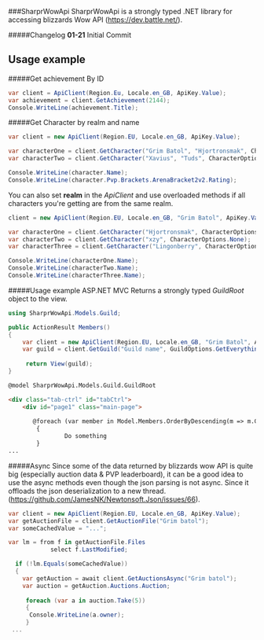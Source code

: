 ###SharprWowApi
SharprWowApi is a strongly typed .NET library for accessing blizzards Wow API (https://dev.battle.net/).


#####Changelog
__01-21__ Initial Commit

## Usage example

#####Get achievement By ID

```c#
var client = ApiClient(Region.Eu, Locale.en_GB, ApiKey.Value);
var achievement = client.GetAchievement(2144);
Console.WriteLine(achievement.Title);
```  

#####Get Character by realm and name

```c#
var client = new ApiClient(Region.EU, Locale.en_GB, ApiKey.Value);

var characterOne = client.GetCharacter("Grim Batol", "Hjortronsmak", CharacterOptions.None);
var characterTwo = client.GetCharacter("Xavius", "Tuds", CharacterOptions.GetPvP);

Console.WriteLine(character.Name);
Console.WriteLine(character.Pvp.Brackets.ArenaBracket2v2.Rating);
```
You can also set __realm__ in the _ApiClient_ and use overloaded methods if all characters you're getting are from the same realm.

```C#
client = new ApiClient(Region.EU, Locale.en_GB, "Grim Batol", ApiKey.Value);

var characterOne = client.GetCharacter("Hjortronsmak", CharacterOptions.None);
var characterTwo = client.GetCharacter("xzy", CharacterOptions.None);
var characterThree = client.GetCharacter("Lingonberry", CharacterOptions.None);

Console.WriteLine(characterOne.Name);
Console.WriteLine(characterTwo.Name);
Console.WriteLine(characterThree.Name);
```

#####Usage example ASP.NET MVC
Returns a strongly typed _GuildRoot_ object to the view.
```C#
using SharprWowApi.Models.Guild;

public ActionResult Members()
{
    var client = new ApiClient(Region.EU, Locale.en_GB, "Grim Batol", ApiKey.Value);
    var guild = client.GetGuild("Guild name", GuildOptions.GetEverything);
    
     return View(guild);
}
```
```html
@model SharprWowApi.Models.Guild.GuildRoot

<div class="tab-ctrl" id="tabCtrl">
    <div id="page1" class="main-page">
    
       @foreach (var member in Model.Members.OrderByDescending(m => m.Character.Class))
        {
                Do something
        }
...
```

#####Async
Since some of the data returned by blizzards wow API is quite big (especially auction data & PVP leaderboard), it can be a good idea to use the async methods even though the json parsing is not async. Since it offloads the json deserialization to a new thread.  (https://github.com/JamesNK/Newtonsoft.Json/issues/66). 

```C#
var client = new ApiClient(Region.EU, Locale.en_GB, ApiKey.Value);
var getAuctionFile = client.GetAuctionFile("Grim batol");
var someCachedValue = "...";

var lm = from f in getAuctionFile.Files
            select f.LastModified;

  if (!lm.Equals(someCachedValue))
  {
    var getAuction = await client.GetAuctionsAsync("Grim batol");
    var auction = getAuction.Auctions.Auction;
    
     foreach (var a in auction.Take(5))
     {
      Console.WriteLine(a.owner);
     }
 ...
```
